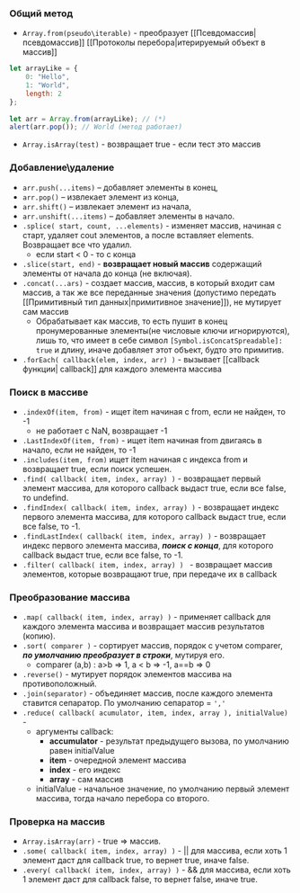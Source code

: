 ### Общий метод
- `Array.from(pseudo\iterable)` - преобразует [[Псевдомассив|псевдомассив]] [[Протоколы перебора|итерируемый объект в массив]]
```js
let arrayLike = {  
	0: "Hello",  
	1: "World",  
	length: 2  
};  
  
let arr = Array.from(arrayLike); // (*)  
alert(arr.pop()); // World (метод работает)
```
- `Array.isArray(test)` - возвращает true - если тест это массив
### Добавление\удаление 
- `arr.push(...items)` – добавляет элементы в конец,
- `arr.pop()` – извлекает элемент из конца,
- `arr.shift()` – извлекает элемент из начала,
- `arr.unshift(...items)` – добавляет элементы в начало.
- `.splice( start, count, ...elements)` - изменяет массив, начиная с старт, удаляет cout элементов, а после вставляет elements. Возвращает все что удалил.
	- если start < 0 - то с конца
- `.slice(start, end)` - **возвращает новый массив** содержащий элементы от начала до конца (не включая).
- `.concat(...ars)` - создает массив, массив, в который входит сам массив, а так же все переданные значения (допустимо передать [[Примитивный тип данных|примитивное значение]]), не мутирует сам массив
	- Обрабатывает как массив, то есть пушит в конец пронумерованные элементы(не числовые ключи игнорируются),  лишь то, что имеет в себе символ `[Symbol.isConcatSpreadable]: true` и длину, иначе добавляет этот объект, будто это примитив. 
- `.forEach( callback(elem, index, arr) )` - вызывает [[callback функции| callback]] для каждого элемента массива

### Поиск в массиве
  
- `.indexOf(item, from)` - ищет item начиная с from, если не найден, то -1
	- не работает с NaN, возвращает -1
- `.LastIndexOf(item, from)` - ищет item начиная from двигаясь в начало, если не найден, то -1
-  `.includes(item, from)` ищет item начиная с индекса from и возвращает true, если поиск успешен.
- `.find( callback( item, index, array) )` - возвращает первый элемент массива, для которого callback выдаст true, если все false, то undefind.
- `.findIndex( callback( item, index, array) )` - возвращает индекс первого элемента массива, для которого callback выдаст true, если все false, то -1.
- `.findLastIndex( callback( item, index, array) )` - возвращает индекс первого элемента массива, ***поиск с конца***, для которого callback выдаст true, если все false, то -1.
- `.filter( callback( item, index, array) ) ` - возвращает массив элементов, которые возвращают true, при передаче их в callback

### Преобразование массива

- `.map( callback( item, index, array) )` -  применяет callback для каждого элемента массива и возвращает массив результатов (копию).
- `.sort( comparer )` - сортирует массив, порядок с учетом comparer, ***по умолчанию преобразует в строки***, мутируя его.
	- comparer (a,b) : a>b => 1, a < b => -1, a==b => 0
- `.reverse()` - мутирует порядок элементов массива на противоположный.
- `.join(separator)` - объединяет массив, после каждого элемента ставится сепаратор. По умолчанию сепаратор = `','`
- `.reduce( callback( acumulator, item, index, array ), initialValue)` -
	- аргументы callback:
		- **accumulator** - результат предыдущего вызова, по умолчанию равен initialValue
		- **item** - очередной элемент массива
		- **index** - его индекс
		- **array** - сам массив
	- initialValue - начальное значение, по умолчанию первый элемент массива, тогда начало перебора со второго.

### Проверка на массив

- `Array.isArray(arr)` - true => массив.
- `.some( callback( item, index, array) )` - || для массива, если хоть 1 элемент даст для callback true, то вернет true, иначе false.
- `.every( callback( item, index, array) )` - && для массива, если  хоть 1 элемент даст для callback false, то вернет false, иначе true.
 